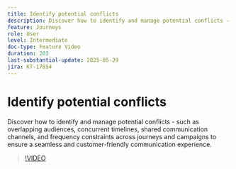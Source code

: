 ```yaml
---
title: Identify potential conflicts
description: Discover how to identify and manage potential conflicts - such as overlapping audiences, concurrent timelines, shared communication channels, and frequency constraints across journeys and campaigns to ensure a seamless and customer-friendly communication experience.
feature: Journeys
role: User
level: Intermediate
doc-type: Feature Video
duration: 203
last-substantial-update: 2025-05-29
jira: KT-17854
---
```


# Identify potential conflicts

Discover how to identify and manage potential conflicts - such as overlapping audiences, concurrent timelines, shared communication channels, and frequency constraints across journeys and campaigns to ensure a seamless and customer-friendly communication experience.

>[!VIDEO](https://video.tv.adobe.com/v/3435528/?learn=on&enablevpops)
